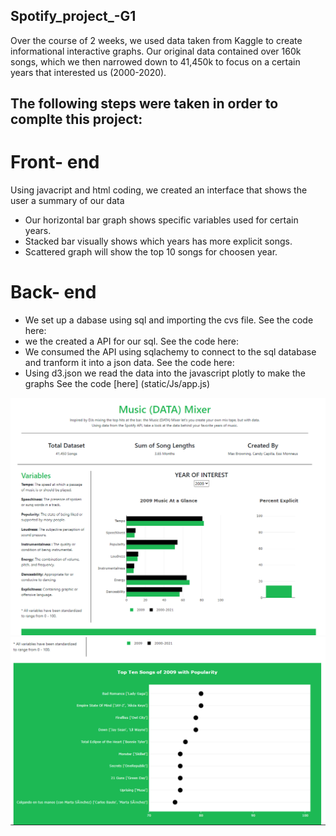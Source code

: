 ## Spotify_project_-G1

Over the course of 2 weeks, we used data taken from Kaggle to create informational interactive graphs. Our original data contained over 160k songs, which we then narrowed down to 41,450k to focus on a certain years that interested us (2000-2020).

## The following steps were taken in order to complte this project:

# Front- end 
Using javacript and html coding, we created an interface that shows the user
a summary of our data

* Our horizontal bar graph shows specific variables used for certain years. 
* Stacked bar visually shows which years has more explicit songs.
* Scattered graph will show the top 10 songs for choosen year. 

# Back- end 
* We set up a dabase using sql and importing the cvs file.
See the code here:
* we the created a API for our sql.
See the code here:
* We consumed the API using sqlachemy to connect to the sql database and tranform it into a json data.
See the code here:
* Using d3.json we read the data into the javascript plotly to make the graphs 
See the code [here] (static/Js/app.js)

![Pic1.png](Screenshots/image1.png)
![Pic2.png](Screenshots/image2.png)